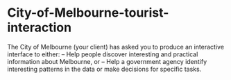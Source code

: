 # City-of-Melbourne-tourist-interaction
The City of Melbourne (your client) has asked you to produce an interactive interface to either: – Help people discover interesting and practical information about Melbourne, or – Help a government agency identify interesting patterns in the data or make decisions for specific tasks.
